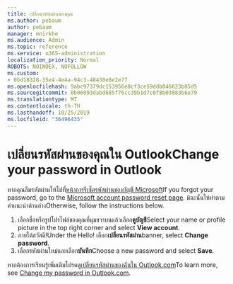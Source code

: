 ```yaml
---
title: เปลี่ยนรหัสผ่านของคุณ
ms.author: pebaum
author: pebaum
manager: mnirkhe
ms.audience: Admin
ms.topic: reference
ms.service: o365-administration
localization_priority: Normal
ROBOTS: NOINDEX, NOFOLLOW
ms.custom:
- 0bd18328-35e4-4e4a-94c3-48430e8e2e77
ms.openlocfilehash: 9abc97379dc153956e8cf3ce59ddb046623b85d5
ms.sourcegitcommit: 0b06093dabd685f76cc39b1d7c0f8b03883b6e79
ms.translationtype: MT
ms.contentlocale: th-TH
ms.lasthandoff: 10/25/2019
ms.locfileid: "36496435"
---
```

# <a name="change-your-password-in-outlook"></a><span data-ttu-id="9a421-102">เปลี่ยนรหัสผ่านของคุณใน Outlook</span><span class="sxs-lookup"><span data-stu-id="9a421-102">Change your password in Outlook</span></span>

<span data-ttu-id="9a421-103">หากคุณลืมรหัสผ่านให้ไปที่[หน้าการรีเซ็ตรหัสผ่านของบัญชี Microsoft](https://go.microsoft.com/fwlink/p/?linkid=841909)</span><span class="sxs-lookup"><span data-stu-id="9a421-103">If you forgot your password, go to the [Microsoft account password reset page](https://go.microsoft.com/fwlink/p/?linkid=841909).</span></span> <span data-ttu-id="9a421-104">มิฉะนั้นให้ทำตามคำแนะนำด้านล่าง</span><span class="sxs-lookup"><span data-stu-id="9a421-104">Otherwise, follow the instructions below.</span></span>
  
1. <span data-ttu-id="9a421-105">เลือกชื่อหรือรูปโปรไฟล์ของคุณที่มุมขวาบนแล้วเลือก**ดูบัญชี**</span><span class="sxs-lookup"><span data-stu-id="9a421-105">Select your name or profile picture in the top right corner and select **View account**.</span></span>
2. <span data-ttu-id="9a421-106">ภายใต้สวัสดี!</span><span class="sxs-lookup"><span data-stu-id="9a421-106">Under the Hello!</span></span> <span data-ttu-id="9a421-107">เลือก**เปลี่ยนรหัสผ่าน**</span><span class="sxs-lookup"><span data-stu-id="9a421-107">banner, select **Change password**.</span></span>
3. <span data-ttu-id="9a421-108">เลือกรหัสผ่านใหม่และเลือก**บันทึก**</span><span class="sxs-lookup"><span data-stu-id="9a421-108">Choose a new password and select **Save**.</span></span>

<span data-ttu-id="9a421-109">หากต้องการเรียนรู้เพิ่มเติมโปรดดู[เปลี่ยนรหัสผ่านของฉันใน Outlook.com](https://support.office.com/article/2138d690-811c-4545-b2f3-e4dbe80c9735.aspx)</span><span class="sxs-lookup"><span data-stu-id="9a421-109">To learn more, see [Change my password in Outlook.com](https://support.office.com/article/2138d690-811c-4545-b2f3-e4dbe80c9735.aspx).</span></span>